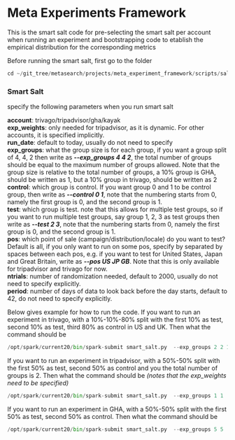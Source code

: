 # Meta Experiments Framework

This is the smart salt code for pre-selecting the smart salt per account when running an experiment
and bootstrapping code to etablish the empirical distribution for the corresponding metrics

Before running the smart salt, first go to the folder 
```python
cd ~/git_tree/metasearch/projects/meta_experiment_framework/scripts/salt_selection
```

### Smart Salt
specify the following parameters when you run smart salt

**account**: trivago/tripadvisor/gha/kayak<br/>
**exp_weights**: only needed for tripadvisor, as it is dynamic. For other accounts, it is specified implicitly.<br/>
**run_date**: default to today, usually do not need to specify<br/>
**exp_groups**: what the group size is for each group, if you want a group split of 4, 4, 2 then write as ***--exp_groups 4 4 2***, the total number of groups should be equal to the maximum number of groups allowed. Note that the group size is relative to the total number of groups, a 10% group is GHA, should be written as 1, but a 10% group in trivago, should be written as 2<br/>
**control**: which group is control. If you want group 0 and 1 to be control group, then write as ***--control 0 1***, note that the numbering starts from 0, namely the first group is 0, and the second group is 1.<br/>
**test**:  which group is test. note that this allows for multiple test groups, so if you want to run multiple test groups, say group 1, 2, 3 as test groups then write as ***--test 2 3***, note that the numbering starts from 0, namely the first group is 0, and the second group is 1.<br/>
**pos**: which point of sale (campaign/distribution/locale) do you want to test? Default is all, if you only want to run on some pos, specify by separated by spaces between each pos, e.g. if you want to test for United States, Japan and Great Britain, write as ***--pos US JP GB***. Note that this is only available for tripadvisor and trivago for now.<br/>
**ntrials**: number of randomization needed, default to 2000, usually do not need to specify explicitly.<br/>
**period**: number of days of data to look back before the day starts, default to 42, do not need to specify explicitly.<br/>

Below gives example for how to run the code. If you want to run an experiment in trivago, with a 10%-10%-80% split with the first 10% as test, second 10% as test, third 80% as control in US and UK. Then what the command should be

```python
/opt/spark/current20/bin/spark-submit smart_salt.py  --exp_groups 2 2 16  --control 2  --test 0  1  --account trivago --pos US,UK 2> /dev/null
```

If you want to run an experiment in tripadvisor, with a 50%-50% split with the first 50% as test, second 50% as control and you the total number of groups is 2. Then what the command should be _(notes that the exp_weights need to be specified)_

```python
/opt/spark/current20/bin/spark-submit smart_salt.py  --exp_groups 1 1  --control 1  --test 0   --exp_weights 1 1 --account tripadvisor 2> /dev/null
```
If you want to run an experiment in GHA, with a 50%-50% split with the first 50% as test, second 50% as control. Then what the command should be

```python
/opt/spark/current20/bin/spark-submit smart_salt.py  --exp_groups 5 5  --control 1  --test 0  --account gha 2> /dev/null
```
